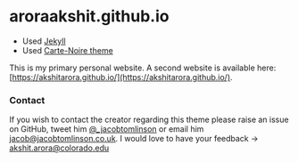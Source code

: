 # aroraakshit.github.io

+ Used [Jekyll](https://jekyllrb.com/)
+ Used [Carte-Noire theme](https://github.com/aroraakshit/carte-noire)

This is my primary personal website. A second website is available here: [https://akshitarora.github.io/](https://akshitarora.github.io/).

### Contact
If you wish to contact the creator regarding this theme please raise an issue on GitHub, tweet him [@_jacobtomlinson](http://www.twitter.com/_jacobtomlinson) or email him [jacob@jacobtomlinson.co.uk](mailto:jacob@jacobtomlinson.co.uk). I would love to have your feedback -> [akshit.arora@colorado.edu](mailto:akshit.arora@colorado.edu)